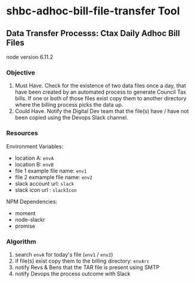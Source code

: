 # shbc-adhoc-bill-file-transfer Tool

## Data Transfer Processs: Ctax Daily Adhoc Bill Files

node version 6.11.2

### Objective

1. Must Have. Check for the existence of two data files once a day, that have been created by an automated process to generate Council Tax bills.
If one or both of those files exist copy them to another directory where the billing process picks the data up.
2. Could Have. Notify the Digital Dev team that the file(s) have / have not been copied using the Devops Slack channel.

### Resources

Environment Variables:

- location A: `envA`
- location B: `envB`
- file 1 example file name: `env1`
- file 2 exmample file name: `env2`
- slack account url: `slack`
- slack icon url : `slackIcon`

NPM Dependencies:
- moment
- node-slackr
- promise

### Algorithm

1. search `envA` for today's file (`env1` / `env2`)
2. if file(s) exist copy them to the billing directory: `envArc`
3. notify Revs & Bens that the TAR file is present using SMTP
4. notify Devops the process outcome with Slack
